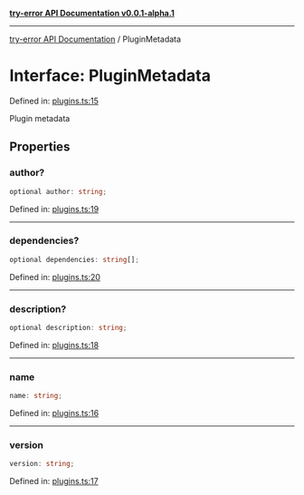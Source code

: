 [**try-error API Documentation v0.0.1-alpha.1**](../index.md)

***

[try-error API Documentation](../index.md) / PluginMetadata

# Interface: PluginMetadata

Defined in: [plugins.ts:15](https://github.com/oconnorjohnson/try-error/blob/e3ae0308069a4fba073f4543d527ad76373db795/src/plugins.ts#L15)

Plugin metadata

## Properties

### author?

```ts
optional author: string;
```

Defined in: [plugins.ts:19](https://github.com/oconnorjohnson/try-error/blob/e3ae0308069a4fba073f4543d527ad76373db795/src/plugins.ts#L19)

***

### dependencies?

```ts
optional dependencies: string[];
```

Defined in: [plugins.ts:20](https://github.com/oconnorjohnson/try-error/blob/e3ae0308069a4fba073f4543d527ad76373db795/src/plugins.ts#L20)

***

### description?

```ts
optional description: string;
```

Defined in: [plugins.ts:18](https://github.com/oconnorjohnson/try-error/blob/e3ae0308069a4fba073f4543d527ad76373db795/src/plugins.ts#L18)

***

### name

```ts
name: string;
```

Defined in: [plugins.ts:16](https://github.com/oconnorjohnson/try-error/blob/e3ae0308069a4fba073f4543d527ad76373db795/src/plugins.ts#L16)

***

### version

```ts
version: string;
```

Defined in: [plugins.ts:17](https://github.com/oconnorjohnson/try-error/blob/e3ae0308069a4fba073f4543d527ad76373db795/src/plugins.ts#L17)
